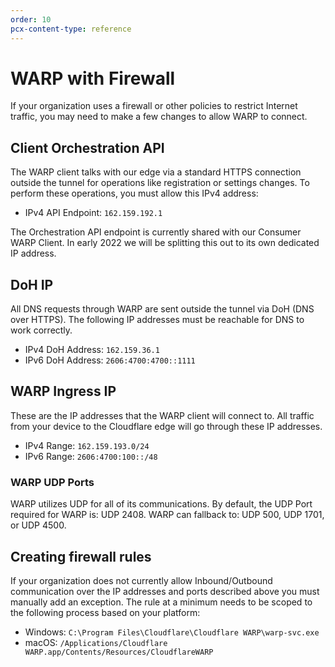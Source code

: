 ```yaml
---
order: 10
pcx-content-type: reference
---
```


# WARP with Firewall

If your organization uses a firewall or other policies to restrict Internet traffic, you may need to make a few changes to allow WARP to connect.

## Client Orchestration API

The WARP client talks with our edge via a standard HTTPS connection outside the tunnel for operations like registration or settings changes. To perform these operations, you must allow this IPv4 address:

*   IPv4 API Endpoint: `162.159.192.1`

<Aside> 
  The Orchestration API endpoint is currently shared with our Consumer WARP Client. In early 2022 we will be splitting this out to its own dedicated IP address.
</Aside>

## DoH IP

All DNS requests through WARP are sent outside the tunnel via DoH (DNS over HTTPS). The following IP addresses must be reachable for DNS to work correctly.

*   IPv4 DoH Address: `162.159.36.1`
*   IPv6 DoH Address: `2606:4700:4700::1111`

## WARP Ingress IP

These are the IP addresses that the WARP client will connect to. All traffic from your device to the Cloudflare edge will go through these IP addresses.

*   IPv4 Range: `162.159.193.0/24`
*   IPv6 Range: `2606:4700:100::/48`

### WARP UDP Ports

WARP utilizes UDP for all of its communications. By default, the UDP Port required for WARP is: UDP 2408. WARP can fallback to: UDP 500, UDP 1701, or UDP 4500.

## Creating firewall rules

If your organization does not currently allow Inbound/Outbound communication over the IP addresses and ports described above you must manually add an exception. The rule at a minimum needs to be scoped to the following process based on your platform:

*   Windows: `C:\Program Files\Cloudflare\Cloudflare WARP\warp-svc.exe`
*   macOS: `/Applications/Cloudflare WARP.app/Contents/Resources/CloudflareWARP`
